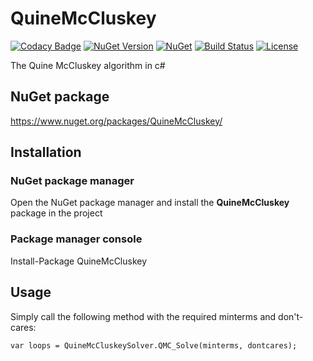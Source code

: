 # QuineMcCluskey
[![Codacy Badge](https://api.codacy.com/project/badge/Grade/b119ef33dd60435eb5fb9c3451d4c3f1)](https://app.codacy.com/gh/MintPlayer/QuineMcCluskey?utm_source=github.com&utm_medium=referral&utm_content=MintPlayer/QuineMcCluskey&utm_campaign=Badge_Grade_Dashboard)
[![NuGet Version](https://img.shields.io/nuget/v/QuineMcCluskey.svg?style=flat)](https://www.nuget.org/packages/QuineMcCluskey)
[![NuGet](https://img.shields.io/nuget/dt/QuineMcCluskey.svg?style=flat)](https://www.nuget.org/packages/QuineMcCluskey)
[![Build Status](https://travis-ci.org/MintPlayer/QuineMcCluskey.svg?branch=master)](https://travis-ci.org/MintPlayer/QuineMcCluskey)
[![License](https://img.shields.io/badge/License-Apache%202.0-green.svg)](https://opensource.org/licenses/Apache-2.0)

The Quine McCluskey algorithm in c#
## NuGet package
https://www.nuget.org/packages/QuineMcCluskey/
## Installation
### NuGet package manager
Open the NuGet package manager and install the **QuineMcCluskey** package in the project
### Package manager console
Install-Package QuineMcCluskey
## Usage
Simply call the following method with the required minterms and don't-cares:

    var loops = QuineMcCluskeySolver.QMC_Solve(minterms, dontcares);
